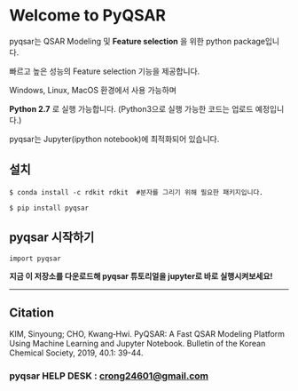 # Welcome to PyQSAR

pyqsar는 QSAR Modeling 및 **Feature selection** 을 위한 python package입니다.

빠르고 높은 성능의 Feature selection 기능을 제공합니다.

Windows, Linux, MacOS 환경에서 사용 가능하며

**Python 2.7** 로 실행 가능합니다. (Python3으로 실행 가능한 코드는 업로드 예정입니다.)

pyqsar는 Jupyter(ipython notebook)에 최적화되어 있습니다.


## 설치
```
$ conda install -c rdkit rdkit  #분자를 그리기 위해 필요한 패키지입니다.

$ pip install pyqsar
```

## pyqsar 시작하기
```
import pyqsar
```
**지금 이 저장소를 다운로드해 pyqsar 튜토리얼을 jupyter로 바로 실행시켜보세요!**

---
## Citation
KIM, Sinyoung; CHO, Kwang‐Hwi. PyQSAR: A Fast QSAR Modeling Platform Using Machine Learning and Jupyter Notebook. Bulletin of the Korean Chemical Society, 2019, 40.1: 39-44.
### pyqsar HELP DESK : crong24601@gmail.com
